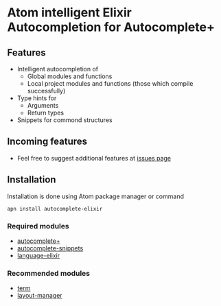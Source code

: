# Atom intelligent Elixir Autocompletion for Autocomplete+

## Features
- Intelligent autocompletion of
  - Global modules and functions
  - Local project modules and functions (those which compile successfully)
- Type hints for
  - Arguments 
  - Return types
- Snippets for commond structures

## Incoming features
- Feel free to suggest additional features at [issues page](https://github.com/iraasta/autocomplete-elixir/issues)


## Installation
Installation is done using Atom package manager or command

    apn install autocomplete-elixir

### Required modules
- [autocomplete+](https://atom.io/packages/autocomplete-plus)
- [autocomplete-snippets](https://atom.io/packages/autocomplete-snippets)
- [language-elixir](https://atom.io/packages/language-elixir)
### Recommended modules
- [term](https://atom.io/packages/term)
- [layout-manager](https://atom.io/packages/layout-manager)
